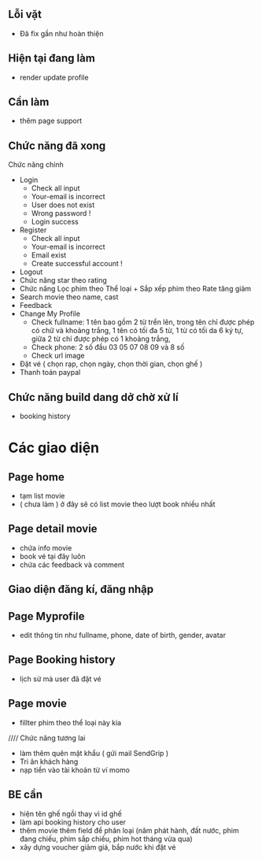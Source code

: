 ## Lỗi vặt

- Đã fix gần như hoàn thiện

## Hiện tại đang làm

- render update profile

## Cần làm

- thêm page support

## Chức năng đã xong

Chức năng chính

- Login
  - Check all input
  - Your-email is incorrect
  - User does not exist
  - Wrong password !
  - Login success
- Register
  - Check all input
  - Your-email is incorrect
  - Email exist
  - Create successful account !
- Logout
- Chức năng star theo rating
- Chức năng Lọc phim theo Thể loại + Sắp xếp phim theo Rate tăng giảm
- Search movie theo name, cast
- Feedback
- Change My Profile
  - Check fullname: 1 tên bao gồm 2 từ trển lên,
    trong tên chỉ được phép có chữ và khoảng trắng,
    1 tên có tối đa 5 từ,
    1 từ có tối da 6 ký tự,
    giữa 2 từ chỉ được phép có 1 khoảng trắng,
  - Check phone: 2 số đầu 03 05 07 08 09 và 8 số
  - Check url image
- Đặt vé ( chọn rạp, chọn ngày, chọn thời gian, chọn ghế )
- Thanh toán paypal

## Chức năng build dang dở chờ xử lí

- booking history

# Các giao diện

## Page home

- tạm list movie
- ( chưa làm ) ở đây sẽ có list movie theo lượt book nhiều nhất

## Page detail movie

- chứa info movie
- book vé tại đây luôn
- chứa các feedback và comment

## Giao diện đăng kí, đăng nhập

## Page Myprofile

- edit thông tin như fullname, phone, date of birth, gender, avatar

## Page Booking history

- lịch sử mà user đã đặt vé

## Page movie

- fillter phim theo thể loại này kia

//// Chức năng tương lai

- làm thêm quên mật khẩu ( gửi mail SendGrip )
- Tri ân khách hàng
- nạp tiền vào tài khoản từ ví momo

## BE cần

- hiện tên ghế ngồi thay vì id ghế
- làm api booking history cho user
- thêm movie thêm field để phân loại (năm phát hành, đất nước, phim đang chiếu, phim sắp chiếu, phim hot tháng vừa qua)
- xây dựng voucher giảm giá, bắp nước khi đặt vé
